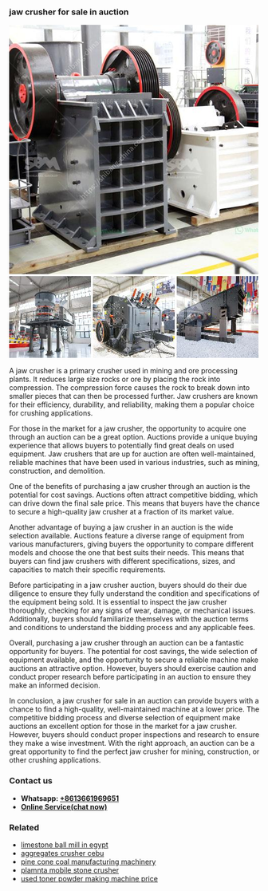 <h3>jaw crusher for sale in auction</h3><img src='1708663258.jpg' alt=''><p>A jaw crusher is a primary crusher used in mining and ore processing plants. It reduces large size rocks or ore by placing the rock into compression. The compression force causes the rock to break down into smaller pieces that can then be processed further. Jaw crushers are known for their efficiency, durability, and reliability, making them a popular choice for crushing applications.</p><p>For those in the market for a jaw crusher, the opportunity to acquire one through an auction can be a great option. Auctions provide a unique buying experience that allows buyers to potentially find great deals on used equipment. Jaw crushers that are up for auction are often well-maintained, reliable machines that have been used in various industries, such as mining, construction, and demolition.</p><p>One of the benefits of purchasing a jaw crusher through an auction is the potential for cost savings. Auctions often attract competitive bidding, which can drive down the final sale price. This means that buyers have the chance to secure a high-quality jaw crusher at a fraction of its market value.</p><p>Another advantage of buying a jaw crusher in an auction is the wide selection available. Auctions feature a diverse range of equipment from various manufacturers, giving buyers the opportunity to compare different models and choose the one that best suits their needs. This means that buyers can find jaw crushers with different specifications, sizes, and capacities to match their specific requirements.</p><p>Before participating in a jaw crusher auction, buyers should do their due diligence to ensure they fully understand the condition and specifications of the equipment being sold. It is essential to inspect the jaw crusher thoroughly, checking for any signs of wear, damage, or mechanical issues. Additionally, buyers should familiarize themselves with the auction terms and conditions to understand the bidding process and any applicable fees.</p><p>Overall, purchasing a jaw crusher through an auction can be a fantastic opportunity for buyers. The potential for cost savings, the wide selection of equipment available, and the opportunity to secure a reliable machine make auctions an attractive option. However, buyers should exercise caution and conduct proper research before participating in an auction to ensure they make an informed decision.</p><p>In conclusion, a jaw crusher for sale in an auction can provide buyers with a chance to find a high-quality, well-maintained machine at a lower price. The competitive bidding process and diverse selection of equipment make auctions an excellent option for those in the market for a jaw crusher. However, buyers should conduct proper inspections and research to ensure they make a wise investment. With the right approach, an auction can be a great opportunity to find the perfect jaw crusher for mining, construction, or other crushing applications.</p><h3>Contact us</h3><ul><li><strong>Whatsapp:&nbsp;<a href="https://wa.me/8613661969651">+8613661969651</a></strong></li><li><a href="https://swt.shibang-china.com/?git&amp;zhl&amp;jaw crusher for sale in auction"><strong>Online Service(chat now)</strong></a></li></ul><h3>Related</h3><ul><li><a href='limestone ball mill in egypt.md'>limestone ball mill in egypt</a></li><li><a href='aggregates crusher cebu.md'>aggregates crusher cebu</a></li><li><a href='pine cone coal manufacturing machinery.md'>pine cone coal manufacturing machinery</a></li><li><a href='plamnta mobile stone crusher.md'>plamnta mobile stone crusher</a></li><li><a href='used toner powder making machine price.md'>used toner powder making machine price</a></li></ul>